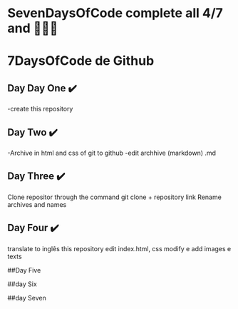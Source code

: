 # SevenDaysOfCode complete all 4/7 and 🛫🛫🛫

# 7DaysOfCode de Github

## Day Day One ✔️

-create this repository

## Day Two ✔️
-Archive in html and css of git to github
-edit archhive (markdown) .md

## Day Three ✔️
Clone repositor through the command git clone + repository link
Rename archives and names

## Day Four ✔️

translate to inglês this repository
edit index.html, css modify e add images e texts


##Day Five

##day Six

##day Seven

